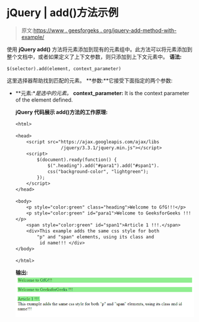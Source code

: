 # jQuery | add()方法示例

> 原文:[https://www . geesforgeks . org/jquery-add-method-with-example/](https://www.geeksforgeeks.org/jquery-add-method-with-example/)

使用 **jQuery add()** 方法将元素添加到现有的元素组中。此方法可以将元素添加到整个文档中，或者如果定义了上下文参数，则只添加到上下文元素中。
**语法:**

```
$(selector).add(element, context_parameter)

```

这里选择器帮助找到匹配的元素。
**参数:**它接受下面指定的两个参数:

*   **元素:**是选中的元素。*   **context_parameter:** It is the context parameter of the element defined.

    **jQuery 代码展示 add()方法的工作原理:**

    ```
    <html>

    <head>
        <script src="https://ajax.googleapis.com/ajax/libs
                     /jquery/3.3.1/jquery.min.js"></script>
        <script>
            $(document).ready(function() {
                $(".heading").add("#para1").add("#span1").
                css("background-color", "lightgreen");
            });
        </script>
    </head>

    <body>
        <p style="color:green" class="heading">Welcome to GfG!!!</p>
        <p style="color:green" id="para1">Welcome to GeeksforGeeks !!!</p>
        <span style="color:green" id="span1">Article 1 !!!.</span>
        <div>This example adds the same css style for both
            "p" and "span" elements, using its class and
             id name!!! </div>
    </body>

    </html>
    ```

    **输出:**
    ![](img/52bd554a20e9bafbd2b14ad21b9b293f.png)
